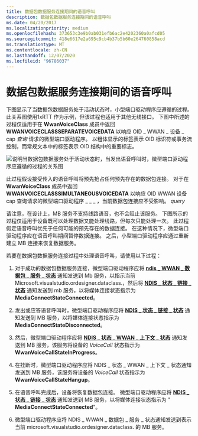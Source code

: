 ```yaml
---
title: 数据包数据服务连接期间的语音呼叫
description: 数据包数据服务连接期间的语音呼叫
ms.date: 04/20/2017
ms.localizationpriority: medium
ms.openlocfilehash: 373653c3e9b0ab031efb6ac2e4202360a0afcd05
ms.sourcegitcommit: 418e6617e2a695c9cb4b37b5b60e264760858acd
ms.translationtype: MT
ms.contentlocale: zh-CN
ms.lasthandoff: 12/07/2020
ms.locfileid: "96786037"
---
```

# <a name="voice-calls-during-packet-data-service-connections"></a>数据包数据服务连接期间的语音呼叫


下图显示了当数据包数据服务处于活动状态时，小型端口驱动程序应遵循的过程。 此关系图使用1xRTT 作为示例，但该过程也适用于其他无线接口。 下图中所述的过程仅适用于在 **WwanVoiceClass** 成员中返回 **WWANVOICECLASSSEPARATEVOICEDATA** 以响应 OID \_ WWAN \_ 设备 \_ cap *查询* 请求的微型端口驱动程序。 以粗体显示的标签表示 OID 标识符或事务流控制，而常规文本中的标签表示 OID 结构中的重要标志。

![说明当数据包数据服务处于活动状态时，当发出语音呼叫时，微型端口驱动程序应遵循的过程的关系图](images/wwanvoicecalls.png)

此过程假设接受传入的语音呼叫将预先抢占任何预先存在的数据包连接。 对于在 **WwanVoiceClass** 成员中返回 **WWANVOICECLASSSIMULTANEOUSVOICEDATA** 以响应 OID WWAN 设备 cap 查询请求的微型端口驱动程序 \_ \_ \_ ，当前数据包连接应不受影响。 *query*

请注意，在设计上，MB 服务不支持线路语音，也不会阻止该服务。 下图所示的过程仅适用于设备既可以处理数据又能处理线路，但每次只能处理一次。 此过程假定语音呼叫优先于任何可能的预先存在的数据连接。 在这种情况下，微型端口驱动程序应在语音呼叫期间暂停数据连接。 之后，小型端口驱动程序应通过重新建立 MB 连接来恢复数据服务。

若要在数据包数据服务连接过程中处理语音呼叫，请使用以下过程：

1.  对于成功的数据包数据服务连接，微型端口驱动程序应将 [**ndis \_ WWAN \_ 数据包 \_ 服务 \_ 状态**](/windows-hardware/drivers/ddi/ndiswwan/ns-ndiswwan-_ndis_wwan_packet_service_state) 通知发送到 Mb 服务，以指示当前 Microsoft.visualstudio.ordesigner.dataclass.，然后将 [**NDIS \_ 状态 \_ 链接 \_ 状态**](./ndis-status-link-state.md) 通知发送到 mb 服务，以将媒体连接状态指示为 **MediaConnectStateConnected**。

2.  发出或应答语音呼叫时，微型端口驱动程序应将 [**NDIS \_ 状态 \_ 链接 \_ 状态**](./ndis-status-link-state.md) 通知发送到 MB 服务，以将媒体连接状态指示为 **MediaConnectStateDisconnected**。

3.  然后，微型端口驱动程序应将 [**NDIS \_ 状态 \_ WWAN \_ 上下文 \_ 状态**](./ndis-status-wwan-context-state.md) 通知发送到 MB 服务，该服务将设备的 *VoiceCall* 状态指示为 **WwanVoiceCallStateInProgress**。

4.  在挂断时，微型端口驱动程序应将 NDIS \_ 状态 \_ WWAN \_ 上下文 \_ 状态通知发送到 MB 服务，该服务将设备的 *VoiceCall* 状态指示为 **WwanVoiceCallStateHangup**。

5.  在语音呼叫完成后，设备将恢复数据包连接。 微型端口驱动程序应将 [**NDIS \_ 状态 \_ 链接 \_ 状态**](./ndis-status-link-state.md) 通知发送到 MB 服务，以将媒体连接状态指示为 " **MediaConnectStateConnected**"。

6.  微型端口驱动程序应将 NDIS \_ WWAN \_ 数据包 \_ 服务 \_ 状态通知发送到表示当前 microsoft.visualstudio.ordesigner.dataclass. 的 MB 服务。

 

